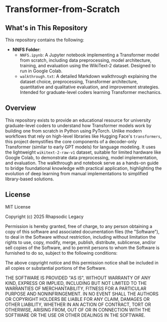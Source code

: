 # Transformer-from-Scratch

## What's in This Repository

This repository contains the following:

- **NNFS Folder**:
  - `NNFS.ipynb`: A Jupyter notebook implementing a Transformer model from scratch, including data preprocessing, model architecture, training, and evaluation using the WikiText-2 dataset. Designed to run in Google Colab.
  - `walkthrough.txt`: A detailed Markdown walkthrough explaining the dataset choice, preprocessing, Transformer architecture, quantitative and qualitative evaluation, and improvement strategies. Intended for graduate-level coders learning Transformer mechanics.
 
## Overview 

This repository exists to provide an educational resource for university graduate-level coders to understand how Transformer models work by building one from scratch in Python using PyTorch. Unlike modern workflows that rely on high-level libraries like Hugging Face's `transformers`, this project demystifies the core components of a decoder-only Transformer (similar to early GPT models) for language modeling. It uses the lightweight `wikitext-2-raw-v1` dataset, suitable for limited hardware like Google Colab, to demonstrate data preprocessing, model implementation, and evaluation. The walkthrough and notebook serve as a hands-on guide to bridge foundational knowledge with practical application, highlighting the evolution of deep learning from manual implementations to simplified library-based solutions. 

## License

MIT License

Copyright (c) 2025 Rhapsodic Legacy

Permission is hereby granted, free of charge, to any person obtaining a copy
of this software and associated documentation files (the "Software"), to deal
in the Software without restriction, including without limitation the rights
to use, copy, modify, merge, publish, distribute, sublicense, and/or sell
copies of the Software, and to permit persons to whom the Software is
furnished to do so, subject to the following conditions:

The above copyright notice and this permission notice shall be included in all
copies or substantial portions of the Software.

THE SOFTWARE IS PROVIDED "AS IS", WITHOUT WARRANTY OF ANY KIND, EXPRESS OR
IMPLIED, INCLUDING BUT NOT LIMITED TO THE WARRANTIES OF MERCHANTABILITY,
FITNESS FOR A PARTICULAR PURPOSE AND NONINFRINGEMENT. IN NO EVENT SHALL THE
AUTHORS OR COPYRIGHT HOLDERS BE LIABLE FOR ANY CLAIM, DAMAGES OR OTHER
LIABILITY, WHETHER IN AN ACTION OF CONTRACT, TORT OR OTHERWISE, ARISING FROM,
OUT OF OR IN CONNECTION WITH THE SOFTWARE OR THE USE OR OTHER DEALINGS IN THE
SOFTWARE.
